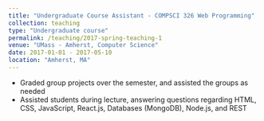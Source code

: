 ```yaml
---
title: "Undergraduate Course Assistant - COMPSCI 326 Web Programming"
collection: teaching
type: "Undergraduate course"
permalink: /teaching/2017-spring-teaching-1
venue: "UMass - Amherst, Computer Science"
date: 2017-01-01 - 2017-05-10
location: "Amherst, MA"
---
```


* Graded group projects over the semester, and assisted the groups as needed
* Assisted students during lecture, answering questions regarding HTML, CSS, JavaScript, React.js, Databases (MongoDB), Node.js, and REST
